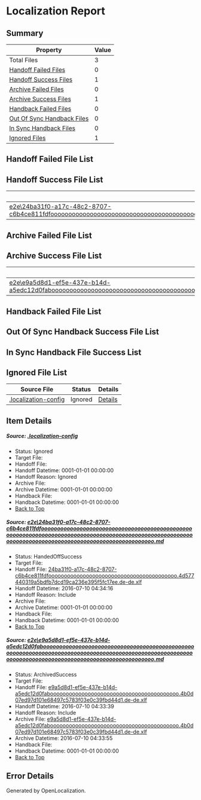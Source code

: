 # <a name='report-top'></a> Localization Report

## Summary
 Property | Value 
 -------- | ----- 
 Total Files | 3
[ Handoff Failed Files ](#handoff-failed-list)| 0
[ Handoff Success Files ](#handoff-success-list)| 1
[ Archive Failed Files ](#archive-failed-list)| 0
[ Archive Success Files ](#archive-success-list)| 1
[ Handback Failed Files ](#handback-failed-list)| 0
[ Out Of Sync Handback Files ](#outofsync-handback-success-list)| 0
[ In Sync Handback Files ](#insync-handback-success-list)| 0
[ Ignored Files ](#ignored-list)| 1

## <a name='handoff-failed-list'></a> Handoff Failed File List

## <a name='handoff-success-list'></a> Handoff Success File List
 Source File | Status | Details 
 ----------- | ------ | ------- 
 [e2e\24ba31f0-a17c-48c2-8707-c6b4ce811fdfooooooooooooooooooooooooooooooooooooooooooooooooooooooooooooooooooooooooooooooooooooooooooooooooooooooooooooooooooooooooooooooooooooooooooooooooooooooo.md](https://github.com/OpenLocalizationTestOrg/oltest/blob/9439532a5087a3b2c309f62217e54cbdad3be845/e2e/24ba31f0-a17c-48c2-8707-c6b4ce811fdfooooooooooooooooooooooooooooooooooooooooooooooooooooooooooooooooooooooooooooooooooooooooooooooooooooooooooooooooooooooooooooooooooooooooooooooooooooooo.md) | HandedOffSuccess | [Details](#86997326303c26d1682472e76e13b159d9bb658a1)

## <a name='archive-failed-list'></a> Archive Failed File List

## <a name='archive-success-list'></a> Archive Success File List
 Source File | Status | Details 
 ----------- | ------ | ------- 
 [e2e\e9a5d8d1-ef5e-437e-b14d-a5edc12d0fabooooooooooooooooooooooooooooooooooooooooooooooooooooooooooooooooooooooooooooooooooooooooooooooooooooooooooooooooooooooooooooooooooooooooooooooooooooooo.md](https://github.com/OpenLocalizationTestOrg/oltest/blob/62ce74f323dc43096c7da4862d2977c7b7c6c737/e2e/e9a5d8d1-ef5e-437e-b14d-a5edc12d0fabooooooooooooooooooooooooooooooooooooooooooooooooooooooooooooooooooooooooooooooooooooooooooooooooooooooooooooooooooooooooooooooooooooooooooooooooooooooo.md) | ArchivedSuccess | [Details](#e70d0648021ce198aa39d96ecb2ce4d3b2eef01a2)

## <a name='handback-failed-list'></a> Handback Failed File List

## <a name='outofsync-handback-success-list'></a> Out Of Sync Handback Success File List

## <a name='insync-handback-success-list'></a> In Sync Handback File Success List

## <a name='ignored-list'></a> Ignored File List
 Source File | Status | Details 
 ----------- | ------ | ------- 
 [.localization-config](https://github.com/OpenLocalizationTestOrg/oltest/blob/9439532a5087a3b2c309f62217e54cbdad3be845/.localization-config) | Ignored | [Details](#3d4f252ac210baf56311d7e97dcc2db10974dbd20)

## Item Details
##### <a name='3d4f252ac210baf56311d7e97dcc2db10974dbd20'></a> Source: [.localization-config](https://github.com/OpenLocalizationTestOrg/oltest/blob/9439532a5087a3b2c309f62217e54cbdad3be845/.localization-config)
* Status: Ignored
* Target File: 
* Handoff File: 
* Handoff Datetime: 0001-01-01 00:00:00
* Handoff Reason: Ignored
* Archive File: 
* Archive Datetime: 0001-01-01 00:00:00
* Handback File: 
* Handback Datetime: 0001-01-01 00:00:00
* [Back to Top](#report-top)

##### <a name='86997326303c26d1682472e76e13b159d9bb658a1'></a> Source: [e2e\24ba31f0-a17c-48c2-8707-c6b4ce811fdfooooooooooooooooooooooooooooooooooooooooooooooooooooooooooooooooooooooooooooooooooooooooooooooooooooooooooooooooooooooooooooooooooooooooooooooooooooooo.md](https://github.com/OpenLocalizationTestOrg/oltest/blob/9439532a5087a3b2c309f62217e54cbdad3be845/e2e/24ba31f0-a17c-48c2-8707-c6b4ce811fdfooooooooooooooooooooooooooooooooooooooooooooooooooooooooooooooooooooooooooooooooooooooooooooooooooooooooooooooooooooooooooooooooooooooooooooooooooooooo.md)
* Status: HandedOffSuccess
* Target File: 
* Handoff File: [24ba31f0-a17c-48c2-8707-c6b4ce811fdfooooooooooooooooooooooooooooooooooooooooo.4d577440319a5bdfb7dcd19ca236e395f5fc17ee.de-de.xlf](https://github.com/OpenLocalizationTestOrg/olhandoff-e2e/blob/328fd1dd12129959a869e9fa7f324ab2a2098bad/ol-handoff/OpenLocalizationTestOrg/oltest-dede-fly/ci/ht/24ba31f0-a17c-48c2-8707-c6b4ce811fdfooooooooooooooooooooooooooooooooooooooooo.4d577440319a5bdfb7dcd19ca236e395f5fc17ee.de-de.xlf)
* Handoff Datetime: 2016-07-10 04:34:16
* Handoff Reason: Include
* Archive File: 
* Archive Datetime: 0001-01-01 00:00:00
* Handback File: 
* Handback Datetime: 0001-01-01 00:00:00
* [Back to Top](#report-top)

##### <a name='e70d0648021ce198aa39d96ecb2ce4d3b2eef01a2'></a> Source: [e2e\e9a5d8d1-ef5e-437e-b14d-a5edc12d0fabooooooooooooooooooooooooooooooooooooooooooooooooooooooooooooooooooooooooooooooooooooooooooooooooooooooooooooooooooooooooooooooooooooooooooooooooooooooo.md](https://github.com/OpenLocalizationTestOrg/oltest/blob/62ce74f323dc43096c7da4862d2977c7b7c6c737/e2e/e9a5d8d1-ef5e-437e-b14d-a5edc12d0fabooooooooooooooooooooooooooooooooooooooooooooooooooooooooooooooooooooooooooooooooooooooooooooooooooooooooooooooooooooooooooooooooooooooooooooooooooooooo.md)
* Status: ArchivedSuccess
* Target File: 
* Handoff File: [e9a5d8d1-ef5e-437e-b14d-a5edc12d0fabooooooooooooooooooooooooooooooooooooooooo.4b0d07ed97d101e68497c5783f03e0c39fbd44d1.de-de.xlf](https://github.com/OpenLocalizationTestOrg/olhandoff-e2e/blob/6e78df5e1100b92f2845f299f3a68e5341da16e8/ol-handoff/OpenLocalizationTestOrg/oltest-dede-fly/ci/ht/e9a5d8d1-ef5e-437e-b14d-a5edc12d0fabooooooooooooooooooooooooooooooooooooooooo.4b0d07ed97d101e68497c5783f03e0c39fbd44d1.de-de.xlf)
* Handoff Datetime: 2016-07-10 04:33:39
* Handoff Reason: Include
* Archive File: [e9a5d8d1-ef5e-437e-b14d-a5edc12d0fabooooooooooooooooooooooooooooooooooooooooo.4b0d07ed97d101e68497c5783f03e0c39fbd44d1.de-de.xlf](https://github.com/OpenLocalizationTestOrg/olhandoff-e2e/blob/4532d53f58e097c7063e289d17840e144534a7db/ol-archive/OpenLocalizationTestOrg/oltest-dede-fly/ci/ht/e9a5d8d1-ef5e-437e-b14d-a5edc12d0fabooooooooooooooooooooooooooooooooooooooooo.4b0d07ed97d101e68497c5783f03e0c39fbd44d1.de-de.xlf)
* Archive Datetime: 2016-07-10 04:33:55
* Handback File: 
* Handback Datetime: 0001-01-01 00:00:00
* [Back to Top](#report-top)


## Error Details

Generated by OpenLocalization.
